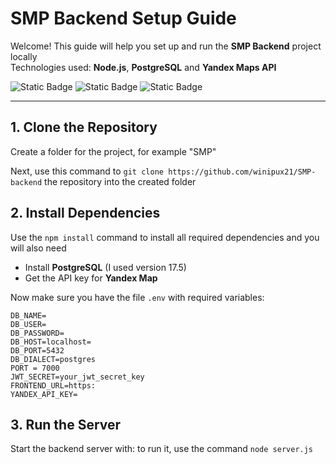 # SMP Backend Setup Guide

Welcome! This guide will help you set up and run the **SMP Backend** project locally  
Technologies used: **Node.js**, **PostgreSQL** and **Yandex Maps API**

![Static Badge](https://img.shields.io/badge/Node.js-20.18.3-green?link=https%3A%2F%2Fnodejs.org%2Fen%2Fdownload) ![Static Badge](https://img.shields.io/badge/PostgreSQL-17-blue?link=https%3A%2F%2Fwww.postgresql.org%2Fdownload%2F) ![Static Badge](https://img.shields.io/badge/Jandex%20Map%20API-red?link=https%3A%2F%2Fyandex.ru%2Fmaps-api%2Fdocs)

---

## 1. Clone the Repository

Create a folder for the project, for example "SMP"

Next, use this command to ```git clone https://github.com/winipux21/SMP-backend``` the repository into the created folder

## 2. Install Dependencies

Use the ```npm install``` command to install all required dependencies and you will also need 
- Install **PostgreSQL** (I used version 17.5)
- Get the API key for **Yandex Map**

Now make sure you have the file ```.env``` with required variables:
```
DB_NAME=
DB_USER=
DB_PASSWORD=
DB_HOST=localhost=
DB_PORT=5432
DB_DIALECT=postgres
PORT = 7000
JWT_SECRET=your_jwt_secret_key
FRONTEND_URL=https: 
YANDEX_API_KEY=
```

## 3. Run the Server
Start the backend server with: to run it, use the command ```node server.js```
